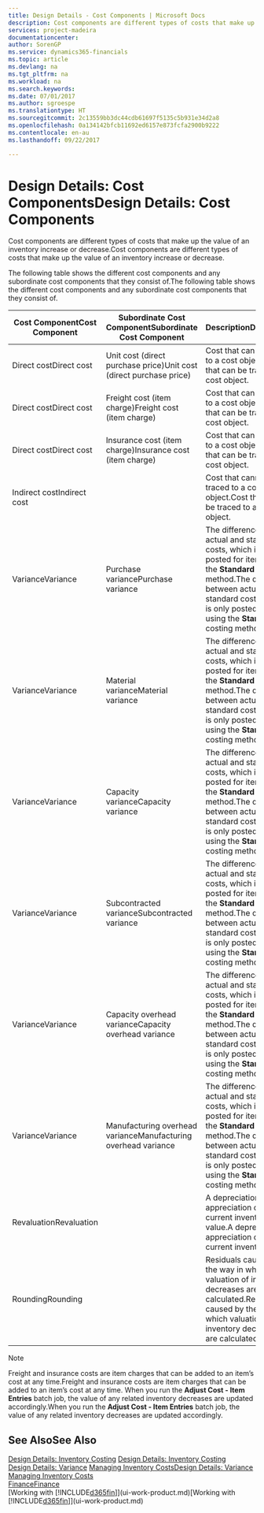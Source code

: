 ```yaml
---
title: Design Details - Cost Components | Microsoft Docs
description: Cost components are different types of costs that make up the value of an inventory increase or decrease.
services: project-madeira
documentationcenter: 
author: SorenGP
ms.service: dynamics365-financials
ms.topic: article
ms.devlang: na
ms.tgt_pltfrm: na
ms.workload: na
ms.search.keywords: 
ms.date: 07/01/2017
ms.author: sgroespe
ms.translationtype: HT
ms.sourcegitcommit: 2c13559bb3dc44cdb61697f5135c5b931e34d2a8
ms.openlocfilehash: 0a134142bfcb11692ed6157e873fcfa2900b9222
ms.contentlocale: en-au
ms.lasthandoff: 09/22/2017

---
```

# <a name="design-details-cost-components"></a><span data-ttu-id="27b83-103">Design Details: Cost Components</span><span class="sxs-lookup"><span data-stu-id="27b83-103">Design Details: Cost Components</span></span>
<span data-ttu-id="27b83-104">Cost components are different types of costs that make up the value of an inventory increase or decrease.</span><span class="sxs-lookup"><span data-stu-id="27b83-104">Cost components are different types of costs that make up the value of an inventory increase or decrease.</span></span>  

 <span data-ttu-id="27b83-105">The following table shows the different cost components and any subordinate cost components that they consist of.</span><span class="sxs-lookup"><span data-stu-id="27b83-105">The following table shows the different cost components and any subordinate cost components that they consist of.</span></span>  

|<span data-ttu-id="27b83-106">Cost Component</span><span class="sxs-lookup"><span data-stu-id="27b83-106">Cost Component</span></span>|<span data-ttu-id="27b83-107">Subordinate Cost Component</span><span class="sxs-lookup"><span data-stu-id="27b83-107">Subordinate Cost Component</span></span>|<span data-ttu-id="27b83-108">Description</span><span class="sxs-lookup"><span data-stu-id="27b83-108">Description</span></span>|  
|--------------------|--------------------------------|---------------------------------------|  
|<span data-ttu-id="27b83-109">Direct cost</span><span class="sxs-lookup"><span data-stu-id="27b83-109">Direct cost</span></span>|<span data-ttu-id="27b83-110">Unit cost (direct purchase price)</span><span class="sxs-lookup"><span data-stu-id="27b83-110">Unit cost (direct purchase price)</span></span>|<span data-ttu-id="27b83-111">Cost that can be traced to a cost object.</span><span class="sxs-lookup"><span data-stu-id="27b83-111">Cost that can be traced to a cost object.</span></span>|  
|<span data-ttu-id="27b83-112">Direct cost</span><span class="sxs-lookup"><span data-stu-id="27b83-112">Direct cost</span></span>|<span data-ttu-id="27b83-113">Freight cost (item charge)</span><span class="sxs-lookup"><span data-stu-id="27b83-113">Freight cost (item charge)</span></span>|<span data-ttu-id="27b83-114">Cost that can be traced to a cost object.</span><span class="sxs-lookup"><span data-stu-id="27b83-114">Cost that can be traced to a cost object.</span></span>|  
|<span data-ttu-id="27b83-115">Direct cost</span><span class="sxs-lookup"><span data-stu-id="27b83-115">Direct cost</span></span>|<span data-ttu-id="27b83-116">Insurance cost (item charge)</span><span class="sxs-lookup"><span data-stu-id="27b83-116">Insurance cost (item charge)</span></span>|<span data-ttu-id="27b83-117">Cost that can be traced to a cost object.</span><span class="sxs-lookup"><span data-stu-id="27b83-117">Cost that can be traced to a cost object.</span></span>|  
|<span data-ttu-id="27b83-118">Indirect cost</span><span class="sxs-lookup"><span data-stu-id="27b83-118">Indirect cost</span></span>||<span data-ttu-id="27b83-119">Cost that cannot be traced to a cost object.</span><span class="sxs-lookup"><span data-stu-id="27b83-119">Cost that cannot be traced to a cost object.</span></span>|  
|<span data-ttu-id="27b83-120">Variance</span><span class="sxs-lookup"><span data-stu-id="27b83-120">Variance</span></span>|<span data-ttu-id="27b83-121">Purchase variance</span><span class="sxs-lookup"><span data-stu-id="27b83-121">Purchase variance</span></span>|<span data-ttu-id="27b83-122">The difference between actual and standard costs, which is only posted for items using the **Standard** costing method.</span><span class="sxs-lookup"><span data-stu-id="27b83-122">The difference between actual and standard costs, which is only posted for items using the **Standard** costing method.</span></span>|  
|<span data-ttu-id="27b83-123">Variance</span><span class="sxs-lookup"><span data-stu-id="27b83-123">Variance</span></span>|<span data-ttu-id="27b83-124">Material variance</span><span class="sxs-lookup"><span data-stu-id="27b83-124">Material variance</span></span>|<span data-ttu-id="27b83-125">The difference between actual and standard costs, which is only posted for items using the **Standard** costing method.</span><span class="sxs-lookup"><span data-stu-id="27b83-125">The difference between actual and standard costs, which is only posted for items using the **Standard** costing method.</span></span>|  
|<span data-ttu-id="27b83-126">Variance</span><span class="sxs-lookup"><span data-stu-id="27b83-126">Variance</span></span>|<span data-ttu-id="27b83-127">Capacity variance</span><span class="sxs-lookup"><span data-stu-id="27b83-127">Capacity variance</span></span>|<span data-ttu-id="27b83-128">The difference between actual and standard costs, which is only posted for items using the **Standard** costing method.</span><span class="sxs-lookup"><span data-stu-id="27b83-128">The difference between actual and standard costs, which is only posted for items using the **Standard** costing method.</span></span>|  
|<span data-ttu-id="27b83-129">Variance</span><span class="sxs-lookup"><span data-stu-id="27b83-129">Variance</span></span>|<span data-ttu-id="27b83-130">Subcontracted variance</span><span class="sxs-lookup"><span data-stu-id="27b83-130">Subcontracted variance</span></span>|<span data-ttu-id="27b83-131">The difference between actual and standard costs, which is only posted for items using the **Standard** costing method.</span><span class="sxs-lookup"><span data-stu-id="27b83-131">The difference between actual and standard costs, which is only posted for items using the **Standard** costing method.</span></span>|  
|<span data-ttu-id="27b83-132">Variance</span><span class="sxs-lookup"><span data-stu-id="27b83-132">Variance</span></span>|<span data-ttu-id="27b83-133">Capacity overhead variance</span><span class="sxs-lookup"><span data-stu-id="27b83-133">Capacity overhead variance</span></span>|<span data-ttu-id="27b83-134">The difference between actual and standard costs, which is only posted for items using the **Standard** costing method.</span><span class="sxs-lookup"><span data-stu-id="27b83-134">The difference between actual and standard costs, which is only posted for items using the **Standard** costing method.</span></span>|  
|<span data-ttu-id="27b83-135">Variance</span><span class="sxs-lookup"><span data-stu-id="27b83-135">Variance</span></span>|<span data-ttu-id="27b83-136">Manufacturing overhead variance</span><span class="sxs-lookup"><span data-stu-id="27b83-136">Manufacturing overhead variance</span></span>|<span data-ttu-id="27b83-137">The difference between actual and standard costs, which is only posted for items using the **Standard** costing method.</span><span class="sxs-lookup"><span data-stu-id="27b83-137">The difference between actual and standard costs, which is only posted for items using the **Standard** costing method.</span></span>|  
|<span data-ttu-id="27b83-138">Revaluation</span><span class="sxs-lookup"><span data-stu-id="27b83-138">Revaluation</span></span>||<span data-ttu-id="27b83-139">A depreciation or appreciation of the current inventory value.</span><span class="sxs-lookup"><span data-stu-id="27b83-139">A depreciation or appreciation of the current inventory value.</span></span>|  
|<span data-ttu-id="27b83-140">Rounding</span><span class="sxs-lookup"><span data-stu-id="27b83-140">Rounding</span></span>||<span data-ttu-id="27b83-141">Residuals caused by the way in which valuation of inventory decreases are calculated.</span><span class="sxs-lookup"><span data-stu-id="27b83-141">Residuals caused by the way in which valuation of inventory decreases are calculated.</span></span>|  

> [!NOTE]  
>  <span data-ttu-id="27b83-142">Freight and insurance costs are item charges that can be added to an item’s cost at any time.</span><span class="sxs-lookup"><span data-stu-id="27b83-142">Freight and insurance costs are item charges that can be added to an item’s cost at any time.</span></span> <span data-ttu-id="27b83-143">When you run the **Adjust Cost - Item Entries** batch job, the value of any related inventory decreases are updated accordingly.</span><span class="sxs-lookup"><span data-stu-id="27b83-143">When you run the **Adjust Cost - Item Entries** batch job, the value of any related inventory decreases are updated accordingly.</span></span>  

## <a name="see-also"></a><span data-ttu-id="27b83-144">See Also</span><span class="sxs-lookup"><span data-stu-id="27b83-144">See Also</span></span>  
 <span data-ttu-id="27b83-145">[Design Details: Inventory Costing](design-details-inventory-costing.md) </span><span class="sxs-lookup"><span data-stu-id="27b83-145">[Design Details: Inventory Costing](design-details-inventory-costing.md) </span></span>  
 <span data-ttu-id="27b83-146">[Design Details: Variance](design-details-variance.md) [Managing Inventory Costs](finance-manage-inventory-costs.md)</span><span class="sxs-lookup"><span data-stu-id="27b83-146">[Design Details: Variance](design-details-variance.md) [Managing Inventory Costs](finance-manage-inventory-costs.md)</span></span>  
 [<span data-ttu-id="27b83-147">Finance</span><span class="sxs-lookup"><span data-stu-id="27b83-147">Finance</span></span>](finance.md)  
 <span data-ttu-id="27b83-148">[Working with [!INCLUDE[d365fin](includes/d365fin_md.md)]](ui-work-product.md)</span><span class="sxs-lookup"><span data-stu-id="27b83-148">[Working with [!INCLUDE[d365fin](includes/d365fin_md.md)]](ui-work-product.md)</span></span>  


